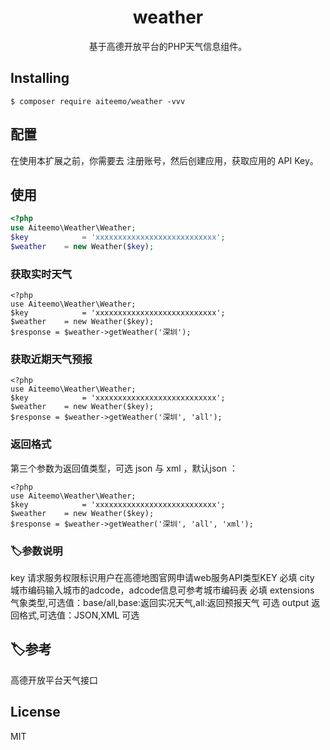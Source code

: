 <h1 align="center"> weather </h1>

<p align="center"> 基于高德开放平台的PHP天气信息组件。</p>


## Installing

```shell
$ composer require aiteemo/weather -vvv
```

## 配置
在使用本扩展之前，你需要去 注册账号，然后创建应用，获取应用的 API Key。
## 使用

```php
<?php
use Aiteemo\Weather\Weather;
$key            = 'xxxxxxxxxxxxxxxxxxxxxxxxxxx';
$weather    = new Weather($key);
```
### 获取实时天气
```shell
<?php
use Aiteemo\Weather\Weather;
$key            = 'xxxxxxxxxxxxxxxxxxxxxxxxxxx';
$weather    = new Weather($key);
$response = $weather->getWeather('深圳');
```

### 获取近期天气预报
```shell
<?php
use Aiteemo\Weather\Weather;
$key            = 'xxxxxxxxxxxxxxxxxxxxxxxxxxx';
$weather    = new Weather($key);
$response = $weather->getWeather('深圳', 'all');
```
### 返回格式
第三个参数为返回值类型，可选 json 与 xml ，默认json ：
```shell
<?php
use Aiteemo\Weather\Weather;
$key            = 'xxxxxxxxxxxxxxxxxxxxxxxxxxx';
$weather    = new Weather($key);
$response = $weather->getWeather('深圳', 'all', 'xml');
```

### 🏷参数说明

key 请求服务权限标识用户在高德地图官网申请web服务API类型KEY 必填
city 城市编码输入城市的adcode，adcode信息可参考城市编码表 必填
extensions 气象类型,可选值：base/all,base:返回实况天气,all:返回预报天气 可选
output 返回格式,可选值：JSON,XML 可选

## 🏷参考
高德开放平台天气接口

## License
MIT
